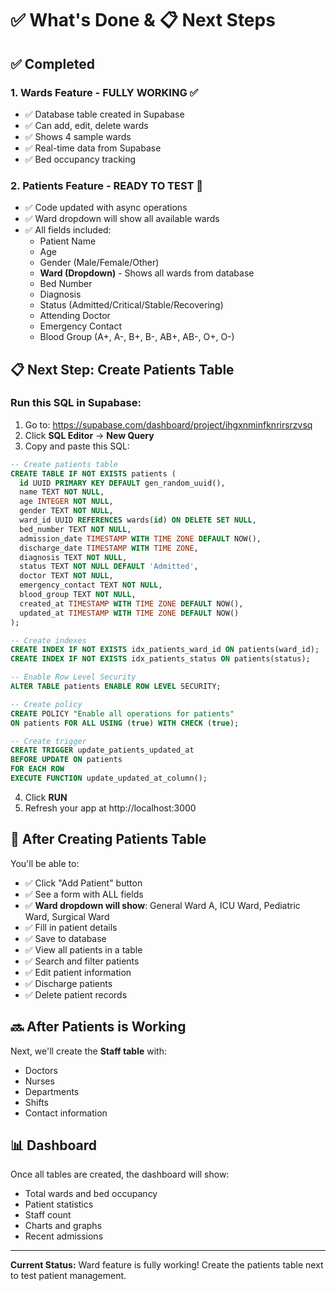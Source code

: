 # ✅ What's Done & 📋 Next Steps

## ✅ Completed

### 1. Wards Feature - FULLY WORKING ✅
- ✅ Database table created in Supabase
- ✅ Can add, edit, delete wards
- ✅ Shows 4 sample wards
- ✅ Real-time data from Supabase
- ✅ Bed occupancy tracking

### 2. Patients Feature - READY TO TEST 🎯
- ✅ Code updated with async operations
- ✅ Ward dropdown will show all available wards
- ✅ All fields included:
  - Patient Name
  - Age
  - Gender (Male/Female/Other)
  - **Ward (Dropdown)** - Shows all wards from database
  - Bed Number
  - Diagnosis
  - Status (Admitted/Critical/Stable/Recovering)
  - Attending Doctor
  - Emergency Contact
  - Blood Group (A+, A-, B+, B-, AB+, AB-, O+, O-)

## 📋 Next Step: Create Patients Table

### Run this SQL in Supabase:

1. Go to: https://supabase.com/dashboard/project/ihgxnminfknrirsrzvsq
2. Click **SQL Editor** → **New Query**
3. Copy and paste this SQL:

```sql
-- Create patients table
CREATE TABLE IF NOT EXISTS patients (
  id UUID PRIMARY KEY DEFAULT gen_random_uuid(),
  name TEXT NOT NULL,
  age INTEGER NOT NULL,
  gender TEXT NOT NULL,
  ward_id UUID REFERENCES wards(id) ON DELETE SET NULL,
  bed_number TEXT NOT NULL,
  admission_date TIMESTAMP WITH TIME ZONE DEFAULT NOW(),
  discharge_date TIMESTAMP WITH TIME ZONE,
  diagnosis TEXT NOT NULL,
  status TEXT NOT NULL DEFAULT 'Admitted',
  doctor TEXT NOT NULL,
  emergency_contact TEXT NOT NULL,
  blood_group TEXT NOT NULL,
  created_at TIMESTAMP WITH TIME ZONE DEFAULT NOW(),
  updated_at TIMESTAMP WITH TIME ZONE DEFAULT NOW()
);

-- Create indexes
CREATE INDEX IF NOT EXISTS idx_patients_ward_id ON patients(ward_id);
CREATE INDEX IF NOT EXISTS idx_patients_status ON patients(status);

-- Enable Row Level Security
ALTER TABLE patients ENABLE ROW LEVEL SECURITY;

-- Create policy
CREATE POLICY "Enable all operations for patients" 
ON patients FOR ALL USING (true) WITH CHECK (true);

-- Create trigger
CREATE TRIGGER update_patients_updated_at 
BEFORE UPDATE ON patients
FOR EACH ROW 
EXECUTE FUNCTION update_updated_at_column();
```

4. Click **RUN**
5. Refresh your app at http://localhost:3000

## 🎯 After Creating Patients Table

You'll be able to:
- ✅ Click "Add Patient" button
- ✅ See a form with ALL fields
- ✅ **Ward dropdown will show**: General Ward A, ICU Ward, Pediatric Ward, Surgical Ward
- ✅ Fill in patient details
- ✅ Save to database
- ✅ View all patients in a table
- ✅ Search and filter patients
- ✅ Edit patient information
- ✅ Discharge patients
- ✅ Delete patient records

## 🔜 After Patients is Working

Next, we'll create the **Staff table** with:
- Doctors
- Nurses
- Departments
- Shifts
- Contact information

## 📊 Dashboard

Once all tables are created, the dashboard will show:
- Total wards and bed occupancy
- Patient statistics
- Staff count
- Charts and graphs
- Recent admissions

---

**Current Status:** Ward feature is fully working! Create the patients table next to test patient management.
